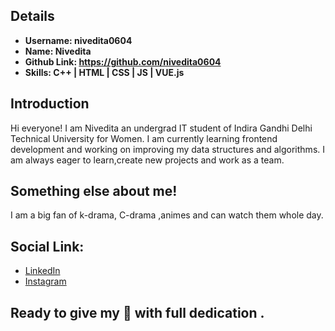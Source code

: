 ## Details

- **Username: nivedita0604**
- **Name: Nivedita**
- **Github Link: https://github.com/nivedita0604**
- **Skills: C++ | HTML | CSS | JS | VUE.js**

## Introduction
Hi everyone! I am Nivedita an undergrad IT student of Indira Gandhi Delhi Technical University for Women. I am currently learning frontend development and working on improving my data structures and algorithms. I am always eager to learn,create new projects and work as a team.
## Something else about me!
I am a big fan of k-drama, C-drama ,animes and can watch them whole day.

## Social Link:
- [LinkedIn](https://www.linkedin.com/in/nivedita-4a5648156/)
- [Instagram](https://www.instagram.com/nivedita0604/)
## Ready to give my :100: with full dedication .
